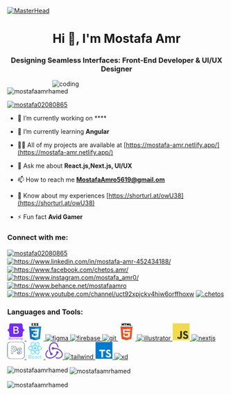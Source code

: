 [![MasterHead](https://i.imgur.com/x8GLl0y.png)](https://mostafa-amr.netlify.app/)
<h1 align="center">Hi 👋, I'm Mostafa Amr</h1>
<h3 align="center">Designing Seamless Interfaces: Front-End Developer & UI/UX Designer</h3>
<img align="right" alt="coding" width="400" src="https://img.getimg.ai/generated/img-mor154uexcMeycceuCC46.jpeg">
<p align="left"> <img src="https://komarev.com/ghpvc/?username=mostafaamrhamed&label=Profile%20views&color=0e75b6&style=flat" alt="mostafaamrhamed" /> </p>

<p align="left"> <a href="https://twitter.com/mostafa02080865" target="blank"><img src="https://img.shields.io/twitter/follow/mostafa02080865?logo=twitter&style=for-the-badge" alt="mostafa02080865" /></a> </p>

- 🔭 I’m currently working on ****

- 🌱 I’m currently learning **Angular**

- 👨‍💻 All of my projects are available at [https://mostafa-amr.netlify.app/](https://mostafa-amr.netlify.app/)

- 💬 Ask me about **React.js,Next.js, UI/UX**

- 📫 How to reach me **MostafaAmro5619@gmail.om**

- 📄 Know about my experiences [https://shorturl.at/owU38](https://shorturl.at/owU38)

- ⚡ Fun fact **Avid Gamer**

<h3 align="left">Connect with me:</h3>
<p align="left">
<a href="https://twitter.com/mostafa02080865" target="blank"><img align="center" src="https://raw.githubusercontent.com/rahuldkjain/github-profile-readme-generator/master/src/images/icons/Social/twitter.svg" alt="mostafa02080865" height="30" width="40" /></a>
<a href="https://www.linkedin.com/in/mostafa-amr-452434188/" target="blank"><img align="center" src="https://raw.githubusercontent.com/rahuldkjain/github-profile-readme-generator/master/src/images/icons/Social/linked-in-alt.svg" alt="https://www.linkedin.com/in/mostafa-amr-452434188/" height="30" width="40" /></a>
<a href="https://www.facebook.com/chetos.amr/" target="blank"><img align="center" src="https://raw.githubusercontent.com/rahuldkjain/github-profile-readme-generator/master/src/images/icons/Social/facebook.svg" alt="https://www.facebook.com/chetos.amr/" height="30" width="40" /></a>
<a href="https://www.instagram.com/mostafa_amr0/" target="blank"><img align="center" src="https://raw.githubusercontent.com/rahuldkjain/github-profile-readme-generator/master/src/images/icons/Social/instagram.svg" alt="https://www.instagram.com/mostafa_amr0/" height="30" width="40" /></a>
<a href="https://www.behance.net/mostafaamro" target="blank"><img align="center" src="https://raw.githubusercontent.com/rahuldkjain/github-profile-readme-generator/master/src/images/icons/Social/behance.svg" alt="https://www.behance.net/mostafaamro" height="30" width="40" /></a>
<a href="https://www.youtube.com/channel/uct92xpjckv4hiw6orffhoxw" target="blank"><img align="center" src="https://raw.githubusercontent.com/rahuldkjain/github-profile-readme-generator/master/src/images/icons/Social/youtube.svg" alt="https://www.youtube.com/channel/uct92xpjckv4hiw6orffhoxw" height="30" width="40" /></a>
<a href="https://discord.gg/.chetos" target="blank"><img align="center" src="https://raw.githubusercontent.com/rahuldkjain/github-profile-readme-generator/master/src/images/icons/Social/discord.svg" alt=".chetos" height="30" width="40" /></a>
</p>

<h3 align="left">Languages and Tools:</h3>
<p align="left"> <a href="https://getbootstrap.com" target="_blank" rel="noreferrer"> <img src="https://raw.githubusercontent.com/devicons/devicon/master/icons/bootstrap/bootstrap-plain-wordmark.svg" alt="bootstrap" width="40" height="40"/> </a> <a href="https://www.w3schools.com/css/" target="_blank" rel="noreferrer"> <img src="https://raw.githubusercontent.com/devicons/devicon/master/icons/css3/css3-original-wordmark.svg" alt="css3" width="40" height="40"/> </a> <a href="https://www.figma.com/" target="_blank" rel="noreferrer"> <img src="https://www.vectorlogo.zone/logos/figma/figma-icon.svg" alt="figma" width="40" height="40"/> </a> <a href="https://firebase.google.com/" target="_blank" rel="noreferrer"> <img src="https://www.vectorlogo.zone/logos/firebase/firebase-icon.svg" alt="firebase" width="40" height="40"/> </a> <a href="https://git-scm.com/" target="_blank" rel="noreferrer"> <img src="https://www.vectorlogo.zone/logos/git-scm/git-scm-icon.svg" alt="git" width="40" height="40"/> </a> <a href="https://www.w3.org/html/" target="_blank" rel="noreferrer"> <img src="https://raw.githubusercontent.com/devicons/devicon/master/icons/html5/html5-original-wordmark.svg" alt="html5" width="40" height="40"/> </a> <a href="https://www.adobe.com/in/products/illustrator.html" target="_blank" rel="noreferrer"> <img src="https://www.vectorlogo.zone/logos/adobe_illustrator/adobe_illustrator-icon.svg" alt="illustrator" width="40" height="40"/> </a> <a href="https://developer.mozilla.org/en-US/docs/Web/JavaScript" target="_blank" rel="noreferrer"> <img src="https://raw.githubusercontent.com/devicons/devicon/master/icons/javascript/javascript-original.svg" alt="javascript" width="40" height="40"/> </a> <a href="https://nextjs.org/" target="_blank" rel="noreferrer"> <img src="https://cdn.worldvectorlogo.com/logos/nextjs-2.svg" alt="nextjs" width="40" height="40"/> </a> <a href="https://www.photoshop.com/en" target="_blank" rel="noreferrer"> <img src="https://raw.githubusercontent.com/devicons/devicon/master/icons/photoshop/photoshop-line.svg" alt="photoshop" width="40" height="40"/> </a> <a href="https://reactjs.org/" target="_blank" rel="noreferrer"> <img src="https://raw.githubusercontent.com/devicons/devicon/master/icons/react/react-original-wordmark.svg" alt="react" width="40" height="40"/> </a> <a href="https://redux.js.org" target="_blank" rel="noreferrer"> <img src="https://raw.githubusercontent.com/devicons/devicon/master/icons/redux/redux-original.svg" alt="redux" width="40" height="40"/> </a> <a href="https://tailwindcss.com/" target="_blank" rel="noreferrer"> <img src="https://www.vectorlogo.zone/logos/tailwindcss/tailwindcss-icon.svg" alt="tailwind" width="40" height="40"/> </a> <a href="https://www.typescriptlang.org/" target="_blank" rel="noreferrer"> <img src="https://raw.githubusercontent.com/devicons/devicon/master/icons/typescript/typescript-original.svg" alt="typescript" width="40" height="40"/> </a> <a href="https://www.adobe.com/products/xd.html" target="_blank" rel="noreferrer"> <img src="https://cdn.worldvectorlogo.com/logos/adobe-xd.svg" alt="xd" width="40" height="40"/> </a> </p>

<p><img align="left" src="https://github-readme-stats.vercel.app/api/top-langs?username=mostafaamrhamed&show_icons=true&locale=en&layout=compact" alt="mostafaamrhamed" /></p>

<p>&nbsp;<img align="center" src="https://github-readme-stats.vercel.app/api?username=mostafaamrhamed&show_icons=true&locale=en" alt="mostafaamrhamed" /></p>

<p><img align="center" src="https://github-readme-streak-stats.herokuapp.com/?user=mostafaamrhamed&" alt="mostafaamrhamed" /></p>
